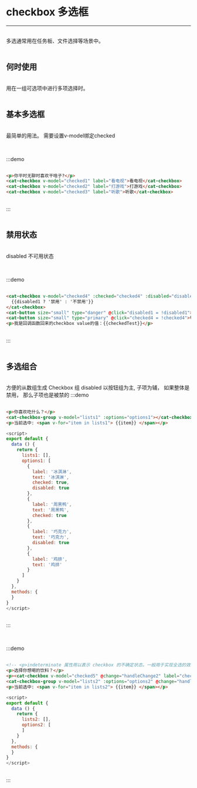# checkbox 多选框

----

多选通常用在任务板、文件选择等场景中。


## 何时使用

用在一组可选项中进行多项选择时。

## 基本多选框

最简单的用法。
需要设置v-model绑定checked

:::demo
```html
<p>你平时无聊时喜欢干啥子?</p>
<cat-checkbox v-model="checked1" label="看电视">看电视</cat-checkbox>
<cat-checkbox v-model="checked2" label="打游戏">打游戏</cat-checkbox>
<cat-checkbox v-model="checked3" label="听歌">听歌</cat-checkbox>
```
:::

## 禁用状态
disabled
不可用状态

:::demo
```html
<cat-checkbox v-model="checked4" :checked="checked4" :disabled="disabled1" label="hello" @change="handleChange1">
  {{disabled1 ? '禁用' : '不禁用'}}
</cat-checkbox>
<cat-button size="small" type="danger" @click="disabled1 = !disabled1">切换禁用</cat-button>
<cat-button size="small" type="primary" @click="checked4 = !checked4">切换选中</cat-button>
<p>我是回调函数回来的checkbox value的值：{{checkedTest}}</p>
```
:::

## 多选组合

方便的从数组生成 Checkbox 组
disabled 以按钮组为主, 子项为辅， 如果整体是禁用， 那么子项也是被禁的
:::demo
```html
<p>你喜欢吃什么？</p>
<cat-checkbox-group v-model="lists1" :options="options1"></cat-checkbox-group>
<p>当前选中: <span v-for="item in lists1"> {{item}} </span></p>
```
```js
<script>
export default {
  data () {
    return {
      lists1: [],
      options1: [
        {
          label: '冰淇淋',
          text: '冰淇淋',
          checked: true,
          disabled: true
        },
        {
          label: '周黑鸭',
          text: '周黑鸭',
          checked: true
        },
        {
          label: '巧克力',
          text: '巧克力',
          disabled: true
        },
        {
          label: '鸡排',
          text: '鸡排'
        }
      ]
    }
  },
  methods: {
  }
}
</script>
```
:::

:::demo
```html
<!-- <p>indeterminate 属性用以表示 checkbox 的不确定状态，一般用于实现全选的效果</p> -->
<p>选择你想喝的饮料？</p>
<p><cat-checkbox v-model="checked5" @change="handleChange2" label="checkAll">全选</cat-checkbox></p>
<cat-checkbox-group v-model="lists2" :options="options2" @change="handleChange3"></cat-checkbox-group>
<p>当前选中: <span v-for="item in lists2"> {{item}} </span></p>
```
```js
<script>
export default {
  data () {
    return {
      lists2: [],
      options2: [
      ]
    }
  },
  methods: {
  }
}
</script>
```
:::


<script>
  export default {
    data () {
      return {
        checked1: false,
        checked2: false,
        checked3: false,
        checked4: false,
        checkedTest: '',
        disabled1: false,
        lists1: [],
        options1: [
          {
            label: '冰淇淋',
            text: '冰淇淋',
            checked: true,
            disabled: true
          },
          {
            label: '周黑鸭',
            text: '周黑鸭',
            checked: true
          },
          {
            label: '巧克力',
            text: '巧克力',
            disabled: true
          },
          {
            label: '鸡排',
            text: '鸡排'
          }
        ],
        lists2: [],
        options2: [
          {
            label: '雪碧',
            text: '雪碧'
          },
          {
            label: '可乐',
            text: '可乐'
          },
          {
            label: '养乐多',
            text: '养乐多'
          },
          {
            label: '加多宝',
            text: '加多宝'
          },
        ],
        checked5: false
      }
    },
    methods: {
      handleChange1 (val) {
        this.checkedTest = val
      },
      handleChange2 (val) {
        console.log(val)
      },
      handleChange3 (val) {
        console.log(val)
      }
    }
  }
</script>

<style lang="scss" scoped>
 p {
   padding: 16px 0;
 }
</style>
